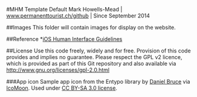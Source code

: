 #MHM Template Default
Mark Howells-Mead | www.permanenttourist.ch/github | Since September 2014

##Images
This folder will contain images for display on the website.

##Reference
*[iOS Human Interface Guidelines](https://developer.apple.com/library/IOs/documentation/UserExperience/Conceptual/MobileHIG/IconMatrix.html)

##License
Use this code freely, widely and for free. Provision of this code provides and implies no guarantee. Please respect the GPL v2 licence, which is provided as part of this Git repository and also available via http://www.gnu.org/licenses/gpl-2.0.html

###App icon
Sample app icon from the Entypo library by [Daniel Bruce](http://danielbruce.se/) via [IcoMoon](https://icomoon.io/app/#/select/library). Used under [CC BY-SA 3.0 license](http://creativecommons.org/licenses/by-sa/3.0/us/).